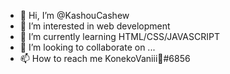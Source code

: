 - 👋 Hi, I’m @KashouCashew
- 👀 I’m interested in web development
- 🌱 I’m currently learning HTML/CSS/JAVASCRIPT
- 💞️ I’m looking to collaborate on ...
- 📫 How to reach me KonekoVaniii🍣#6856

<!---
KashouCashew/KashouCashew is a ✨ special ✨ repository because its `README.md` (this file) appears on your GitHub profile.
You can click the Preview link to take a look at your changes.
--->
